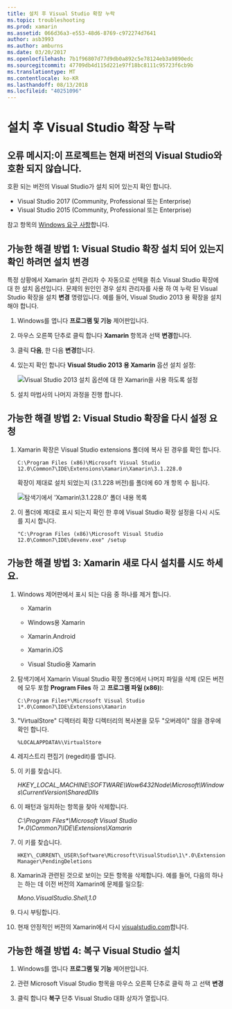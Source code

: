 ```yaml
---
title: 설치 후 Visual Studio 확장 누락
ms.topic: troubleshooting
ms.prod: xamarin
ms.assetid: 066d36a3-e553-48d6-8769-c972274d7641
author: asb3993
ms.author: amburns
ms.date: 03/20/2017
ms.openlocfilehash: 7b1f96807d77d9db0a892c5e78124eb3a9890edc
ms.sourcegitcommit: 47709db4d115d221e97f18bc8111c95723f6cb9b
ms.translationtype: MT
ms.contentlocale: ko-KR
ms.lasthandoff: 08/13/2018
ms.locfileid: "40251096"
---
```

# <a name="missing-visual-studio-extensions-after-installation"></a>설치 후 Visual Studio 확장 누락

## <a name="error-message-this-project-is-incompatible-with-the-current-edition-of-visual-studio"></a>오류 메시지:이 프로젝트는 현재 버전의 Visual Studio와 호환 되지 않습니다.

호환 되는 버전의 Visual Studio가 설치 되어 있는지 확인 합니다.

-   Visual Studio 2017 (Community, Professional 또는 Enterprise)
-   Visual Studio 2015 (Community, Professional 또는 Enterprise)

참고 항목의 [Windows 요구 사항](~/cross-platform/get-started/requirements.md#windows-requirements)합니다.

## <a name="possible-fix-1-change-the-installation-to-make-sure-the-visual-studio-extensions-are-installed"></a>가능한 해결 방법 1: Visual Studio 확장 설치 되어 있는지 확인 하려면 설치 변경

특정 상황에서 Xamarin 설치 관리자 수 자동으로 선택을 취소 Visual Studio 확장에 대 한 설치 옵션입니다. 문제의 원인인 경우 설치 관리자를 사용 하 여 누락 된 Visual Studio 확장을 설치 **변경** 명령입니다. 예를 들어, Visual Studio 2013 용 확장을 설치 해야 합니다.

1. Windows를 엽니다 **프로그램 및 기능** 제어판입니다.

2. 마우스 오른쪽 단추로 클릭 합니다 **Xamarin** 항목과 선택 **변경**합니다.

3. 클릭 **다음**, 한 다음 **변경**합니다.

4. 있는지 확인 합니다 **Visual Studio 2013 용 Xamarin** 옵션 설치 설정:

    ![](missing-vs-extensions-images/installer.png "Visual Studio 2013 설치 옵션에 대 한 Xamarin을 사용 하도록 설정")

5. 설치 마법사의 나머지 과정을 진행 합니다.

## <a name="possible-fix-2-ask-visual-studio-to-set-up-the-extensions-again"></a>가능한 해결 방법 2: Visual Studio 확장을 다시 설정 요청

1. Xamarin 확장은 Visual Studio extensions 폴더에 복사 된 경우를 확인 합니다.

    `C:\Program Files (x86)\Microsoft Visual Studio 12.0\Common7\IDE\Extensions\Xamarin\Xamarin\3.1.228.0`

    확장이 제대로 설치 되었는지 (3.1.228 버전)를 폴더에 60 개 항목 수 됩니다.


    ![](missing-vs-extensions-images/folder.png "탐색기에서 'Xamarin\3.1.228.0' 폴더 내용 목록")

2. 이 폴더에 제대로 표시 되는지 확인 한 후에 Visual Studio 확장 설정을 다시 시도를 지시 합니다.

    `"C:\Program Files (x86)\Microsoft Visual Studio 12.0\Common7\IDE\devenv.exe" /setup`

## <a name="possible-fix-3-try-a-fresh-reinstall-of-xamarin"></a>가능한 해결 방법 3: Xamarin 새로 다시 설치를 시도 하세요.

1.  Windows 제어판에서 표시 되는 다음 중 하나를 제거 합니다.

    *   Xamarin

    *   Windows용 Xamarin

    *   Xamarin.Android

    *   Xamarin.iOS

    *   Visual Studio용 Xamarin

2.  탐색기에서 Xamarin Visual Studio 확장 폴더에서 나머지 파일을 삭제 (모든 버전에 모두 포함 **Program Files** 하 고 **프로그램 파일 (x86)**):

    `C:\Program Files*\Microsoft Visual Studio 1*.0\Common7\IDE\Extensions\Xamarin`

3.  "VirtualStore" 디렉터리 확장 디렉터리의 복사본을 모두 "오버레이" 않을 경우에 확인 합니다.

    `%LOCALAPPDATA%\VirtualStore`

4.  레지스트리 편집기 (regedit)를 엽니다.

5.  이 키를 찾습니다.

    _HKEY\_LOCAL\_MACHINE\SOFTWARE\Wow6432Node\Microsoft\Windows\CurrentVersion\SharedDlls_

6.  이 패턴과 일치하는 항목을 찾아 삭제합니다.

    _C:\Program Files\*\Microsoft Visual Studio 1\*.0\Common7\IDE\Extensions\Xamarin_

7.  이 키를 찾습니다.

    `HKEY\_CURRENT\_USER\Software\Microsoft\VisualStudio\1\*.0\ExtensionManager\PendingDeletions`

8.  Xamarin과 관련된 것으로 보이는 모든 항목을 삭제합니다. 예를 들어, 다음의 하나는 하는 데 이전 버전의 Xamarin에 문제를 일으킬:

    _Mono.VisualStudio.Shell,1.0_

9.  다시 부팅합니다.

10.  현재 안정적인 버전의 Xamarin에서 다시 [visualstudio.com](https://visualstudio.com/xamarin)합니다.

## <a name="possible-fix-4-repair-visual-studio-installation"></a>가능한 해결 방법 4: 복구 Visual Studio 설치

1.  Windows를 엽니다 **프로그램 및 기능** 제어판입니다.

2.  관련 Microsoft Visual Studio 항목을 마우스 오른쪽 단추로 클릭 하 고 선택 **변경**

3.  클릭 합니다 **복구** 단추 Visual Studio 대화 상자가 열립니다.
